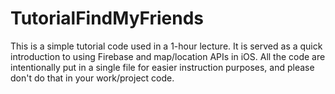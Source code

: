 # TutorialFindMyFriends
This is a simple tutorial code used in a 1-hour lecture.  It is served as a quick introduction to using Firebase and map/location APIs in iOS.  All the code are intentionally put in a single file for easier instruction purposes, and please don't do that in your work/project code.
